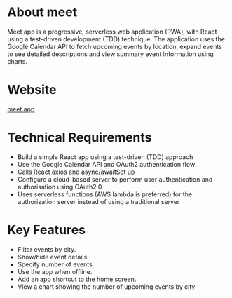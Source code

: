 # About meet

Meet app is a progressive, serverless web application (PWA), with React using a test-driven development (TDD) technique. The application uses the Google Calendar API to fetch
upcoming events by location, expand events to see detailed descriptions and view summary event information using charts.

# Website
<a href="https://leenrichards.github.io/meet/" target="_blank"> meet app </a>

# Technical Requirements 

- Build a simple React app using a test-driven (TDD) approach
- Use the Google Calendar API and OAuth2 authentication flow
- Calls React axios and async/awaitSet up 
- Configure a cloud-based server to perform user authentication and authorisation using OAuth2.0
- Uses serverless functions (AWS lambda is preferred) for the authorization server instead of using a traditional server

# Key Features

- Filter events by city.
- Show/hide event details.
- Specify number of events.
- Use the app when offline.
- Add an app shortcut to the home screen.
- View a chart showing the number of upcoming events by city
